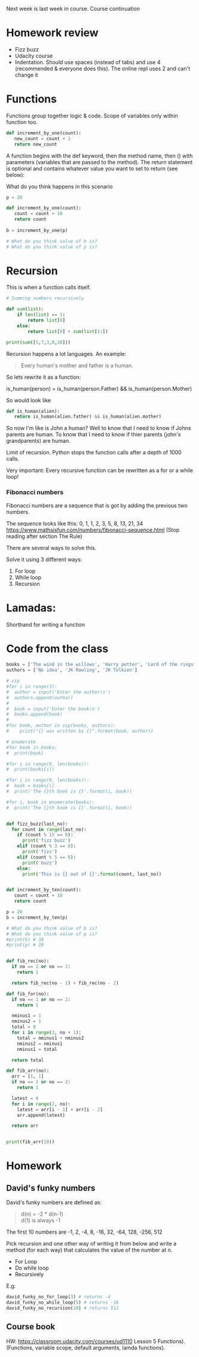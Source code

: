 Next week is last week in course. Course continuation

# Homework review
- Fizz buzz
- Udacity course
- Indentation. Should use spaces (instead of tabs) and use 4 (recommended & everyone does this). The online repl uses 2 and can't change it

# Functions

Functions group together logic & code. Scope of variables only within function too.
```python
def increment_by_one(count):
   new_count = count + 1
   return new_count
```

A function begins with the def keyword, then the method name, then () with parameters (variables that are passed to the method). The return statement is optional and contains whatever value you want to set to return (see below):

What do you think happens in this scenario
```python
p = 20

def increment_by_one(count):
   count = count + 10
   return count
	
b = increment_by_one(p)

# What do you think value of b is?
# What do you think value of p is?

```


# Recursion
This is when a function calls itself.

```python
# Summing numbers recursively

def sum(list):
    if len(list) == 1:
        return list[0]
    else:
        return list[0] + sum(list[1:])

print(sum([5,7,3,8,10]))

```

  
Recursion happens a lot languages. An example:
> Every human's mother and father is a human.

So lets rewrite it as a function:

is_human(person) = is_human(person.Father) && is_human(person.Mother)

So would look like
```python
def is_human(alien): 
   return is_human(alien.father) && is_human(alien.mother)
```
So now I'm like is John a human?
Well to know that I need to know if Johns parents are human. To know that I need to know if thier parents (john's grandparents) are human.

Limit of recursion. Python stops the function calls after a depth of 1000 calls.

Very important: Every recursive function can be rewritten as a for or a while loop!


### Fibonacci numbers

Fibonacci numbers are a sequence that is got by adding the previous two numbers.

The sequence looks like this: 0, 1, 1, 2, 3, 5, 8, 13, 21, 34  
https://www.mathsisfun.com/numbers/fibonacci-sequence.html (Stop reading after section The Rule)

There are several ways to solve this.

Solve it using 3 different ways:
1. For loop
2. While loop
3. Recursion

# Lamadas:
Shorthand for writing a function

# Code from the class
```python
books = ['The wind in the willows', 'Harry potter', 'Lord of the rings']
authors = ['No idea', 'JK Rowling', 'JR Tolkien']

# zip
#for i in range(3):
#  author = input('Enter the author\n')
#  authors.append(author)
#
#  book = input('Enter the book\n')
#  books.append(book)
#
#for book, author in zip(books, authors):
#    print("{} was written by {}".format(book, author))

# enumerate
#for book in books:
#  print(book)

#for i in range(0, len(books)):
#  print(books[i])

#for i in range(0, len(books)):
#  book = books[i]
#  print('The {}th book is {}'.format(i, book))

#for i, book in enumerate(books):
#  print('The {}th book is {}'.format(i, book))


def fizz_buzz(last_no):
  for count in range(last_no):
    if (count % 15 == 0):
      print('fizz buzz')
    elif (count % 3 == 0):
      print('fizz')
    elif (count % 5 == 0):
      print('buzz')
    else:
      print('This is {} out of {}'.format(count, last_no))


def increment_by_ten(count):
   count = count + 10
   return count

p = 20
b = increment_by_ten(p)

# What do you think value of b is?
# What do you think value of p is?
#print(b) # 30
#print(p) # 20


def fib_rec(no):
  if no == 1 or no == 2:
    return 1

  return fib_rec(no - 1) + fib_rec(no - 2)

def fib_for(no):
  if no == 1 or no == 2:
    return 1

  nminus1 = 1 
  nminus2 = 1 
  total = 0
  for i in range(3, no + 1):
    total = nminus1 + nminus2
    nminus2 = nminus1
    nminus1 = total

  return total

def fib_arr(no):
  arr = [1, 1]
  if no == 1 or no == 2:
    return 1

  latest = 0
  for i in range(2, no):
    latest = arr[i - 1] + arr[i - 2]
    arr.append(latest)

  return arr


print(fib_arr(10))
```


# Homework
## David's funky numbers

David's funky numbers are defined as:
> d(n) = -2 * d(n-1)  
> d(1) is always -1

The first 10 numbers are -1, 2, -4, 8, -16, 32, -64, 128, -256, 512

Pick recursion and one other way of writing it from below and write a method (for each way) that calculates the value of the number at n.
- For Loop
- Do while loop
- Recursively

E.g:
```python
david_funky_no_for_loop(3) # returns -4
david_funky_no_while_loop(5) # returns -16
david_funky_no_recursion(10) # returns 512
```

## Course book
HW: https://classroom.udacity.com/courses/ud1110 Lesson 5 Functions). (Functions, variable scope, default arguments, lamda functions).
